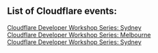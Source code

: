 ## List of Cloudflare events:

[Cloudflare Developer Workshop Series: Sydney](/events/2020-05-21) <br />
[Cloudflare Developer Workshop Series: Melbourne](/events/2020-07-23)<br />
[Cloudflare Developer Workshop Series: Sydney](/events/2020-10-22)<br />